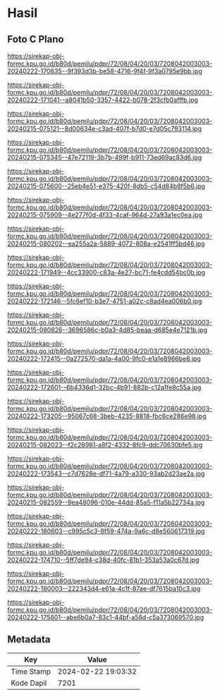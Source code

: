 # Hasil

## Foto C Plano

https://sirekap-obj-formc.kpu.go.id/b80d/pemilu/pdpr/72/08/04/20/03/7208042003003-20240222-170635--9f393d3b-be58-4716-9f4f-9f3a0795e9bb.jpg

https://sirekap-obj-formc.kpu.go.id/b80d/pemilu/pdpr/72/08/04/20/03/7208042003003-20240222-171041--a8041b50-3357-4422-b078-2f3cfb0afffb.jpg

https://sirekap-obj-formc.kpu.go.id/b80d/pemilu/pdpr/72/08/04/20/03/7208042003003-20240215-075121--8d00634e-c3ad-407f-b7d0-e7d05c793114.jpg

https://sirekap-obj-formc.kpu.go.id/b80d/pemilu/pdpr/72/08/04/20/03/7208042003003-20240215-075345--47e72119-3b7b-499f-b911-73ed69ac83d6.jpg

https://sirekap-obj-formc.kpu.go.id/b80d/pemilu/pdpr/72/08/04/20/03/7208042003003-20240215-075600--25eb4e51-e375-420f-8db5-c54d84b8f5b6.jpg

https://sirekap-obj-formc.kpu.go.id/b80d/pemilu/pdpr/72/08/04/20/03/7208042003003-20240215-075909--4e277f0d-4f33-4caf-964d-27a93a1ec0ea.jpg

https://sirekap-obj-formc.kpu.go.id/b80d/pemilu/pdpr/72/08/04/20/03/7208042003003-20240215-080202--ea255a2a-5889-4072-808a-e2541ff5bd46.jpg

https://sirekap-obj-formc.kpu.go.id/b80d/pemilu/pdpr/72/08/04/20/03/7208042003003-20240222-171949--4cc33900-c83a-4e27-bc71-fe4cdd54bc0b.jpg

https://sirekap-obj-formc.kpu.go.id/b80d/pemilu/pdpr/72/08/04/20/03/7208042003003-20240222-172146--5fc6ef10-b3e7-4751-a02c-c8ad4ea006b0.jpg

https://sirekap-obj-formc.kpu.go.id/b80d/pemilu/pdpr/72/08/04/20/03/7208042003003-20240215-080826--3696586c-b0a3-4d85-beaa-d685e4e7121b.jpg

https://sirekap-obj-formc.kpu.go.id/b80d/pemilu/pdpr/72/08/04/20/03/7208042003003-20240222-172415--0a272570-da1a-4a00-9fc0-e1a1e8966be8.jpg

https://sirekap-obj-formc.kpu.go.id/b80d/pemilu/pdpr/72/08/04/20/03/7208042003003-20240222-172601--6b4336d1-32bc-4b91-882b-c12a1fe8c55a.jpg

https://sirekap-obj-formc.kpu.go.id/b80d/pemilu/pdpr/72/08/04/20/03/7208042003003-20240222-173205--95067c68-3beb-4235-8818-fbc6ce286e98.jpg

https://sirekap-obj-formc.kpu.go.id/b80d/pemilu/pdpr/72/08/04/20/03/7208042003003-20240215-082023--f2c28981-a8f2-4332-8fc9-ddc70630bfe5.jpg

https://sirekap-obj-formc.kpu.go.id/b80d/pemilu/pdpr/72/08/04/20/03/7208042003003-20240222-173543--c7d7628e-df71-4a79-a330-93ab2d23ae2a.jpg

https://sirekap-obj-formc.kpu.go.id/b80d/pemilu/pdpr/72/08/04/20/03/7208042003003-20240215-082559--9ea48096-010e-44dd-85a5-f11a5b22734a.jpg

https://sirekap-obj-formc.kpu.go.id/b80d/pemilu/pdpr/72/08/04/20/03/7208042003003-20240222-180603--c995c5c3-8f59-474a-9a6c-d8e560617319.jpg

https://sirekap-obj-formc.kpu.go.id/b80d/pemilu/pdpr/72/08/04/20/03/7208042003003-20240222-174710--5ff7de94-c38d-40fc-81b1-353a53a0c67d.jpg

https://sirekap-obj-formc.kpu.go.id/b80d/pemilu/pdpr/72/08/04/20/03/7208042003003-20240222-180003--222343d4-e61a-4c1f-87ae-df7615ba10c3.jpg

https://sirekap-obj-formc.kpu.go.id/b80d/pemilu/pdpr/72/08/04/20/03/7208042003003-20240222-175801--abe6b0a7-83c1-44bf-a56d-c5a373069570.jpg


## Metadata

| Key        | Value               |
| ---------- | ------------------- |
| Time Stamp | 2024-02-22 19:03:32 |
| Kode Dapil | 7201                |



